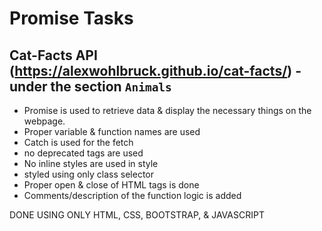# Promise Tasks
## Cat-Facts API (https://alexwohlbruck.github.io/cat-facts/) - under the section `Animals`

- Promise is used to retrieve data & display the necessary things on the webpage.
- Proper variable & function names are used
- Catch is used for the fetch
- no deprecated tags are used
- No inline styles are used in style
- styled using only class selector
- Proper open & close of HTML tags is done
- Comments/description of the function logic is added

 DONE USING ONLY HTML, CSS, BOOTSTRAP, & JAVASCRIPT
